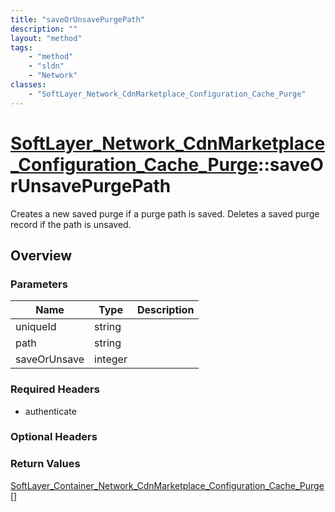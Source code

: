 ```yaml
---
title: "saveOrUnsavePurgePath"
description: ""
layout: "method"
tags:
    - "method"
    - "sldn"
    - "Network"
classes:
    - "SoftLayer_Network_CdnMarketplace_Configuration_Cache_Purge"
---
```

# [SoftLayer_Network_CdnMarketplace_Configuration_Cache_Purge](/reference/services/SoftLayer_Network_CdnMarketplace_Configuration_Cache_Purge)::saveOrUnsavePurgePath

Creates a new saved purge if a purge path is saved. Deletes a saved purge record if the path is unsaved. 


## Overview 


### Parameters 
|Name | Type | Description |
| --- | --- | --- |
|uniqueId| string| |
|path| string| |
|saveOrUnsave| integer| |


### Required Headers
* authenticate

### Optional Headers

### Return Values
<a href='/reference/datatypes/SoftLayer_Container_Network_CdnMarketplace_Configuration_Cache_Purge'>SoftLayer_Container_Network_CdnMarketplace_Configuration_Cache_Purge[] </a>

